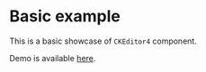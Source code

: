 # Basic example

This is a basic showcase of `CKEditor4` component.

Demo is available [here](https://githubbox.com/ckeditor/ckeditor4-react/tree/master/samples/basic).
